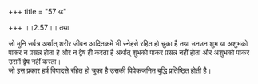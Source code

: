 +++
title = "57 यः"

+++
।।2.57।। तथा  
  
जो मुनि सर्वत्र अर्थात् शरीर जीवन आदितकमें भी स्नेहसे रहित हो चुका है
तथा उनउन शुभ या अशुभको पाकर न प्रसन्न होता है और न द्वेष ही करता है
अर्थात् शुभको पाकर प्रसन्न नहीं होता और अशुभको पाकर उसमें द्वेष नहीं
करता।  
जो इस प्रकार हर्ष विषादसे रहित हो चुका है उसकी विवेकजनित बुद्धि
प्रतिष्ठित होती है।  
